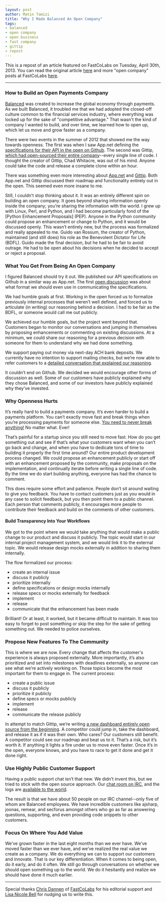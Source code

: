 ```yaml
---
layout: post
author: Matin Tamizi
title: "Why I Made Balanced An Open Company"
tags:
- balanced
- open company
- open business
- fast company
- gittip
- repost
---
```


This is a repost of an article featured on FastCoLabs on Tuesday, April 30th, 2013. You can read the original article [here](http://www.fastcolabs.com/3008944/open-company/why-i-made-my-payments-startup-an-open-company) and more "open company" posts at FastCoLabs [here](http://www.fastcolabs.com/section/open-company).

- --

### How to Build an Open Payments Company

[Balanced](https://www.balancedpayments.com/) was created to increase the global economy through payments. As we built Balanced, it troubled me that we had adopted the closed-off culture common to the financial services industry, where everything was locked up for the sake of "competitive advantage." That wasn't the kind of company I wanted to build, and over time, we learned how to open up, which let us move and grow faster as a company.

There were two events in the summer of 2012 that showed me the way towards openness. The first was when I saw App.net defining the [specifications for their API in the open on Github](https://github.com/appdotnet/api-spec). The second was Gittip, [which had open-sourced their entire company](https://www.gittip.com/)--every single line of code. I thought the creator of Gittip, Chad Whitacre, was out of his mind. Anyone could take the code and release a complete clone within an hour.

There was something even more interesting about [App.net](https://github.com/appdotnet/api-spec/issues) and [Gittip](https://www.gittip.com/). Both App.net and Gittip discussed their roadmap and functionality entirely out in the open. This seemed even more insane to me.

Still, I couldn’t stop thinking about it. It was an entirely different spin on building an open company. It goes beyond sharing information openly inside the company; you’re sharing the information with the world. I grew up with Linux, Perl, and Python, and I had become particularly fond of the [Python Enhancement Proposals] (PEP). Anyone in the Python community could propose an enhancement or change to Python, and it would be discussed openly. This wasn’t entirely new, but the process was formalized and really appealed to me. Guido van Rossum, the creator of Python, maintained (and still does) his role as the Benevolent Dictator for Life (BDFL). Guido made the final decision, but he had to be fair to avoid outrage. He had to be open about his decisions when he decided to accept or reject a proposal.

### What You Get From Being An Open Company

I figured Balanced should try it out. We published our API specifications on Github in a similar way as App.net. The first [open discussion](https://github.com/balanced/balanced-api/issues/1) was about what format we should even use in communicating the specifications.

We had humble goals at first. Working in the open forced us to formalize previously internal processes that weren’t well defined, and forced us to articulate (in writing) our reasoning behind a decision. I had to be fair as the BDFL, or someone would call me out publicly.

We achieved our humble goals, but the project went beyond that. Customers began to monitor our conversations and jumping in themselves by proposing enhancements or commenting on existing discussions. At a minimum, we could share our reasoning for a previous decision with someone for them to understand why we had done something.

We support paying out money via next-day ACH bank deposits. We currently have no intention to support mailing checks, but we’re now able to refer customers to a [detailed conversation that explained our reasoning](https://github.com/balanced/balanced-api/issues/69).

It couldn’t end on Github. We decided we would encourage other forms of discussion as well. Some of our customers have publicly explained why they chose Balanced, and some of our investors have publicly explained why they’ve invested.


### Why Openness Hurts

It’s really hard to build a payments company. It’s even harder to build a payments platform. You can’t exactly move fast and break things when you’re processing payments for someone else. [You need to never break anything!](http://blog.balancedpayments.com/balanced-payments-operations-automated-testing-continuous-deployment-jenkins/) No matter what. Ever!

That’s painful for a startup since you still need to move fast. How do you get something out and see if that’s what your customers want when you can’t go back and change, and when you have to dedicate tons of time to building it properly the first time around? Our entire product development process changed. We could propose an enhancement publicly or start off with an enhancement proposed by the community, make proposals on the implementation, and continually iterate before writing a single line of code. By the time we do start building anything, everyone has had the chance to comment.

This does require some effort and patience. People don’t sit around waiting to give you feedback. You have to contact customers just as you would in any case to solicit feedback, but you then point them to a public channel. Each person that comments publicly, it encourages more people to contribute their feedback and build on the comments of other customers.


#### Build Transparency Into Your Workflows

We got to the point where we would take anything that would make a public change to our product and discuss it publicly. The topic would start in our internal project management system, and we would link it to the external topic. We would release design mocks externally in addition to sharing them internally.

The flow formalized our process:

- create an internal issue
- discuss it publicly
- prioritize internally
- define specifications or design mocks internally
- release specs or mocks externally for feedback
- implement
- release
- communicate that the enhancement has been made

Brilliant! Or at least, it worked, but it became difficult to maintain. It was too easy to forget to post something or skip the step for the sake of getting something out. We needed to police ourselves.

### Propose New Features To The Community

This is where we are now. Every change that affects the customer's experience is always proposed externally. More importantly, it’s also prioritized and set into milestones with deadlines externally, so anyone can see what we’re actively working on. Those topics become the most important for them to engage in.
The current process:

- create a public issue
- discuss it publicly
- prioritize it publicly
- define specs or mocks publicly
- implement
- release
- communicate the release publicly

In attempt to match Gittip, we’re writing [a new dashboard entirely open source from the beginning](https://github.com/balanced/balanced-dashboard). A competitor could jump in, take the dashboard, and release it as if it was their own. Who cares? Our customers still benefit. A competitor could see our roadmap and beat us to it. That’s a risk, but it’s worth it. If anything it lights a fire under us to move even faster. Once it’s in the open, everyone knows, and you have to race to get it done and get it done right.


### Use Highly Public Customer Support

Having a public support chat isn’t that new. We didn’t invent this, but we tried to stick with the open source approach. Our [chat room on IRC](http://webchat.freenode.net/?channels=balanced&amp;uio=MTE9OTIaf), and the logs are [available to the world](http://botbot.me/freenode/balanced/).

The result is that we have about 50 people on our IRC channel--only five of whom are Balanced employees. We have incredible customers like ajsharp, joonas, remear, and secforus amongst others who go as far as answering questions, supporting, and even providing code snippets to other customers.


### Focus On Where You Add Value

We’ve grown faster in the last eight months than we ever have. We’ve moved faster than we ever have, and we’ve realized the real value we create as a company. We do everything we can to support our customers and innovate. That is our key differentiation. When it comes to being open, do it early, and do it often. We still go through conversations on whether we should open something up to the world. We do it hesitantly and realize we should have done it much earlier.

- --

Special thanks [Chris Dannen](https://twitter.com/chrisdannen) of [FastCoLabs](http://www.fastcolabs.com/user/chris-dannen) for his editorial support and [Lisa Nicole Bell](https://twitter.com/LisaNicoleBell) for nudging us to write this.
